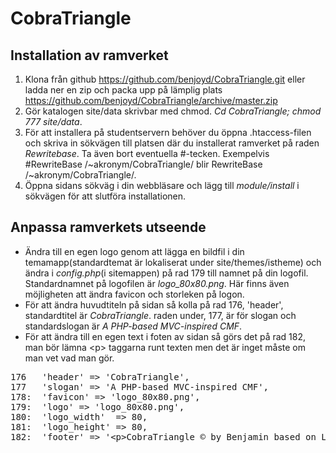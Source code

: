 CobraTriangle
=============

Installation av ramverket
-------------------------

1. Klona från github https://github.com/benjoyd/CobraTriangle.git eller ladda ner en zip och packa upp på lämplig plats https://github.com/benjoyd/CobraTriangle/archive/master.zip
2. Gör katalogen site/data skrivbar med chmod. *Cd CobraTriangle; chmod 777 site/data*.
3. För att installera på studentservern behöver du öppna .htaccess-filen och skriva in sökvägen till platsen där du installerat ramverket på raden *Rewritebase*. Ta även bort eventuella #-tecken. Exempelvis #RewriteBase /~akronym/CobraTriangle/ blir RewriteBase /~akronym/CobraTriangle/.
4. Öppna sidans sökväg i din webbläsare och lägg till *module/install* i sökvägen för att slutföra installationen.

Anpassa ramverkets utseende
----------------------------

+ Ändra till en egen logo genom att lägga en bildfil i din temamapp(standardtemat är lokaliserat under site/themes/istheme) och ändra i *config.php*(i sitemappen) på rad 179 till namnet på din logofil. Standardnamnet på logofilen är *logo_80x80.png*. Här finns även möjligheten att ändra favicon och storleken på logon.
+ För att ändra huvudtiteln på sidan så kolla på rad 176, 'header', standardtitel är *CobraTriangle*. raden under, 177, är för slogan och standardslogan är *A PHP-based MVC-inspired CMF*.
+ För att ändra till en egen text i foten av sidan så görs det på rad 182, man bör lämna &lt;p&gt; taggarna runt texten men det är inget måste om man vet vad man gör.
<pre>
176	  'header' => 'CobraTriangle',
177	  'slogan' => 'A PHP-based MVC-inspired CMF',
178:  'favicon' => 'logo_80x80.png',
179:  'logo' => 'logo_80x80.png',
180:  'logo_width'  => 80,
181:  'logo_height' => 80,
182:  'footer' => '&lt;p&gt;CobraTriangle &copy; by Benjamin based on Lydia &copy; by Mikael Roos&lt;/p&gt;',
</pre>
